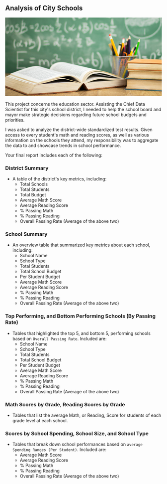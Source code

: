 ## Analysis of City Schools

![Education](Images/education.jpg)

This project concerns the education sector.
Assisting the Chief Data Scientist for this city's school district, I needed to help the school board and mayor make strategic decisions regarding future school budgets and priorities.

I was asked to analyze the district-wide standardized test results.
Given access to every student's math and reading scores, as well as various information on the schools they attend,
my responsibility was to aggregate the data to and showcase trends in school performance.

Your final report includes each of the following:

### District Summary

* A table of the district's key metrics, including:
  * Total Schools
  * Total Students
  * Total Budget
  * Average Math Score
  * Average Reading Score
  * % Passing Math
  * % Passing Reading
  * Overall Passing Rate (Average of the above two)

### School Summary

* An overview table that summarized key metrics about each school, including:
  * School Name
  * School Type
  * Total Students
  * Total School Budget
  * Per Student Budget
  * Average Math Score
  * Average Reading Score
  * % Passing Math
  * % Passing Reading
  * Overall Passing Rate (Average of the above two)

### Top Performing, and Bottom Performing Schools (By Passing Rate)

* Tables that highlighted the top 5, and bottom 5, performing schools based on `Overall Passing Rate`. Included are:
  * School Name
  * School Type
  * Total Students
  * Total School Budget
  * Per Student Budget
  * Average Math Score
  * Average Reading Score
  * % Passing Math
  * % Passing Reading
  * Overall Passing Rate (Average of the above two)

### Math Scores by Grade, Reading Scores by Grade

* Tables that list the average Math, or Reading, Score for students of each grade level at each school.

### Scores by School Spending, School Size, and School Type

* Tables that break down school performances based on `average Spending Ranges (Per Student)`. Included are:
  * Average Math Score
  * Average Reading Score
  * % Passing Math
  * % Passing Reading
  * Overall Passing Rate (Average of the above two)
